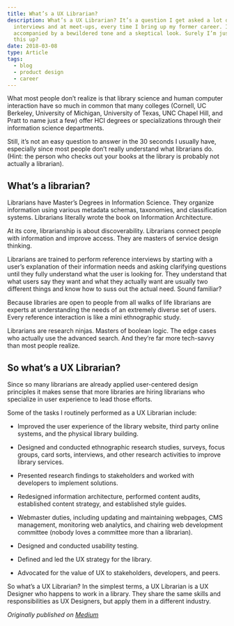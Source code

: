 ```yaml
---
title: What’s a UX Librarian?
description: What’s a UX Librarian? It’s a question I get asked a lot during
  interviews and at meet-ups, every time I bring up my former career. It’s often
  accompanied by a bewildered tone and a skeptical look. Surely I’m just making
  this up?
date: 2018-03-08
type: Article
tags:
  - blog
  - product design
  - career
---
```

What most people don’t realize is that library science and human computer interaction have so much in common that many colleges (Cornell, UC Berkeley, University of Michigan, University of Texas, UNC Chapel Hill, and Pratt to name just a few) offer HCI degrees or specializations through their information science departments.

Still, it’s not an easy question to answer in the 30 seconds I usually have, especially since most people don’t really understand what librarians do. (Hint: the person who checks out your books at the library is probably not actually a librarian).

## What’s a librarian?

Librarians have Master’s Degrees in Information Science. They organize information using various metadata schemas, taxonomies, and classification systems. Librarians literally wrote the book on Information Architecture.

At its core, librarianship is about discoverability. Librarians connect people with information and improve access. They are masters of service design thinking.

Librarians are trained to perform reference interviews by starting with a user’s explanation of their information needs and asking clarifying questions until they fully understand what the user is looking for. They understand that what users say they want and what they actually want are usually two different things and know how to suss out the actual need. Sound familiar?

Because libraries are open to people from all walks of life librarians are experts at understanding the needs of an extremely diverse set of users. Every reference interaction is like a mini ethnographic study.

Librarians are research ninjas. Masters of boolean logic. The edge cases who actually use the advanced search. And they’re far more tech-savvy than most people realize.

## So what’s a UX Librarian?

Since so many librarians are already applied user-centered design principles it makes sense that more libraries are hiring librarians who specialize in user experience to lead those efforts.

Some of the tasks I routinely performed as a UX Librarian include:

*   Improved the user experience of the library website, third party online systems, and the physical library building.
    
*   Designed and conducted ethnographic research studies, surveys, focus groups, card sorts, interviews, and other research activities to improve library services.
    
*   Presented research findings to stakeholders and worked with developers to implement solutions.
    
*   Redesigned information architecture, performed content audits, established content strategy, and established style guides.
    
*   Webmaster duties, including updating and maintaining webpages, CMS management, monitoring web analytics, and chairing web development committee (nobody loves a committee more than a librarian).
    
*   Designed and conducted usability testing.
    
*   Defined and led the UX strategy for the library.
    
*   Advocated for the value of UX to stakeholders, developers, and peers.
    

So what’s a UX Librarian? In the simplest terms, a UX Librarian is a UX Designer who happens to work in a library. They share the same skills and responsibilities as UX Designers, but apply them in a different industry.

_Originally published on_ [_Medium_](https://medium.com/@stacy.taylor/whats-a-ux-librarian-f8158f9578b9)